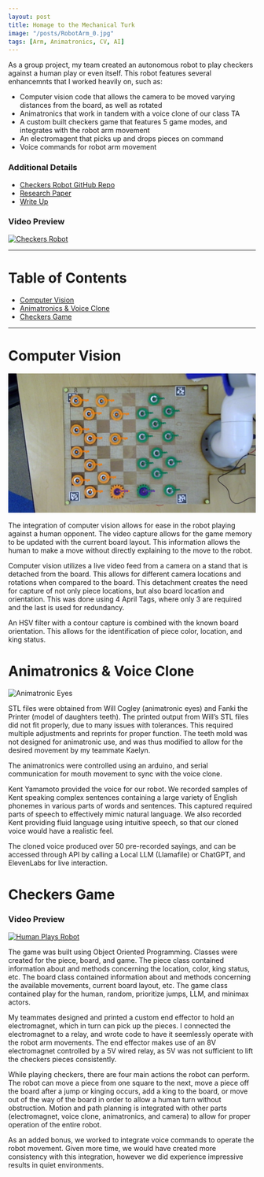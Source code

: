 ```yaml
---
layout: post
title: Homage to the Mechanical Turk
image: "/posts/RobotArm_0.jpg"
tags: [Arm, Animatronics, CV, AI]
---
```


As a group project, my team created an autonomous robot to play checkers against a human play or even itself. This robot features several enhancemnts that I worked heavily on, such as:
- Computer vision code that allows the camera to be moved varying distances from the board, as well as rotated
- Animatronics that work in tandem with a voice clone of our class TA
- A custom built checkers game that features 5 game modes, and integrates with the robot arm movement
- An electromagent that picks up and drops pieces on command
- Voice commands for robot arm movement

### Additional Details
- <a href="https://github.com/JaredBaileyDuke/checkers-bot" target="_blank">Checkers Robot GitHub Repo</a>
- <a href="https://docs.google.com/document/d/10xn5eTtT8dCTDdlVrdTq22X1PhowyuRzMgsAVY1DUzs/edit?usp=sharing" target="_blank">Research Paper</a>
- <a href="https://docs.google.com/document/d/1FMohz3AauILTVf_g_xqXghDPm8sRMKJ1lJ5e8vT5N2g/edit?tab=t.0" target="_blank">Write Up</a>

### Video Preview
[![Checkers Robot](https://img.youtube.com/vi/Y9SKYIrPti8/sddefault.jpg)](https://www.youtube.com/watch?v=Y9SKYIrPti8&t)

___

# Table of Contents

- [Computer Vision](#cv)
- [Animatronics & Voice Clone](#animatronics)
- [Checkers Game](#checkers)

___

# Computer Vision <a name="cv"></a>
![alt text](/img/posts/CV_0.jpg "Computer Vision")

The integration of computer vision allows for ease in the robot playing against a human opponent. The video capture allows for the game memory to be updated with the current board layout. This information allows the human to make a move without directly explaining to the move to the robot.

Computer vision utilizes a live video feed from a camera on a stand that is detached from the board. This allows for different camera locations and rotations when compared to the board. This detachment creates the need for capture of not only piece locations, but also board location and orientation. This was done using 4 April Tags, where only 3 are required and the last is used for redundancy.

An HSV filter with a contour capture is combined with the known board orientation. This allows for the identification of piece color, location, and king status.

# Animatronics & Voice Clone <a name="animatronics"></a>
![Animatronic Eyes](https://raw.githubusercontent.com/JaredLBailey/JaredLBailey.github.io/master/img/posts/Eyes-0.gif)

STL files were obtained from Will Cogley (animatronic eyes) and Fanki the Printer (model of daughters teeth). The printed output from Will’s STL files did not fit properly, due to many issues with tolerances. This required multiple adjustments and reprints for proper function. The teeth mold was not designed for animatronic use, and was thus modified to allow for the desired movement by my teammate Kaelyn.

The animatronics were controlled using an arduino, and serial communication for mouth movement to sync with the voice clone.

Kent Yamamoto provided the voice for our robot. We recorded samples of Kent speaking complex sentences containing a large variety of English phonemes in various parts of words and sentences. This captured required parts of speech to effectively mimic natural language. We also recorded Kent providing fluid language using intuitive speech, so that our cloned voice would have a realistic feel.

The cloned voice produced over 50 pre-recorded sayings, and can be accessed through API by calling a Local LLM (Llamafile) or ChatGPT, and ElevenLabs for live interaction.

# Checkers Game <a name="checkers"></a>
### Video Preview
[![Human Plays Robot](https://img.youtube.com/vi/cr42X2ZvtG8/sddefault.jpg)](https://www.youtube.com/watch?v=cr42X2ZvtG8&t)

The game was built using Object Oriented Programming. Classes were created for the piece, board, and game. The piece class contained information about and methods concerning the location, color, king status, etc. The board class contained information about and methods concerning the available movements, current board layout, etc. The game class contained play for the human, random, prioritize jumps, LLM, and minimax actors.

My teammates designed and printed a custom end effector to hold an electromagnet, which in turn can pick up the pieces. I connected the electromagnet to a relay, and wrote code to have it seemlessly operate with the robot arm movements. The end effector makes use of an 8V electromagnet controlled by a 5V wired relay, as 5V was not sufficient to lift the checkers pieces consistently.

While playing checkers, there are four main actions the robot can perform. The robot can move a piece from one square to the next, move a piece off the board after a jump or kinging occurs, add a king to the board, or move out of the way of the board in order to allow a human turn without obstruction. Motion and path planning is integrated with other parts (electromagnet, voice clone, animatronics, and camera) to allow for proper operation of the entire robot.

As an added bonus, we worked to integrate voice commands to operate the robot movement. Given more time, we would have created more consistency with this integration, however we did experience impressive results in quiet environments.
